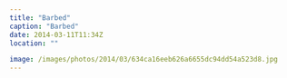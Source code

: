```yaml
---
title: "Barbed"
caption: "Barbed"
date: 2014-03-11T11:34Z
location: ""

image: /images/photos/2014/03/634ca16eeb626a6655dc94dd54a523d8.jpg
---
```

